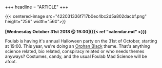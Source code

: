 +++
headline = "ARTICLE"
+++

{{< centered-image src="422031336f717b0ec4bc2d5a802dacbf.png" height="256" width="560">}}
</br>
</br>
__[Wednesday October 31st 2018 @ 19:00]({{< ref "calendar.md" >}})__  
  
  
Foulab is having it's annual Halloween party on the 31st of October, starting at 19:00.  This year, we're doing an [Orphan Black](https://en.wikipedia.org/wiki/Orphan_Black) theme.  That's anything science related, bio related, conspiracy related or who needs themes anyways?  Costumes, candy, and the usual Foulab Mad Science will be afoot.  
